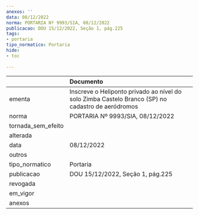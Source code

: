 ```yaml
---
anexos: ''
data: 08/12/2022
norma: PORTARIA Nº 9993/SIA, 08/12/2022
publicacao: DOU 15/12/2022, Seção 1, pág.225
tags:
- portaria
tipo_normatico: Portaria
hide: 
- toc 
 
---
```


|                    | Documento                                                                                         |
|:-------------------|:--------------------------------------------------------------------------------------------------|
| ementa             | Inscreve o Heliponto privado ao nível do solo Zimba Castelo Branco (SP) no cadastro de aeródromos |
| norma              | PORTARIA Nº 9993/SIA, 08/12/2022                                                                  |
| tornada_sem_efeito |                                                                                                   |
| alterada           |                                                                                                   |
| data               | 08/12/2022                                                                                        |
| outros             |                                                                                                   |
| tipo_normatico     | Portaria                                                                                          |
| publicacao         | DOU 15/12/2022, Seção 1, pág.225                                                                  |
| revogada           |                                                                                                   |
| em_vigor           |                                                                                                   |
| anexos             |                                                                                                   |